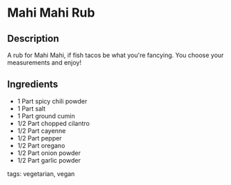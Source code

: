 Mahi Mahi Rub
==============

## Description

A rub for Mahi Mahi, if fish tacos be what you're fancying. You choose your measurements and enjoy!

## Ingredients

* 1 Part spicy chili powder
* 1 Part salt
* 1 Part ground cumin
* 1/2 Part chopped cilantro
* 1/2 Part cayenne
* 1/2 Part pepper
* 1/2 Part oregano
* 1/2 Part onion powder
* 1/2 Part garlic powder

tags: vegetarian, vegan

